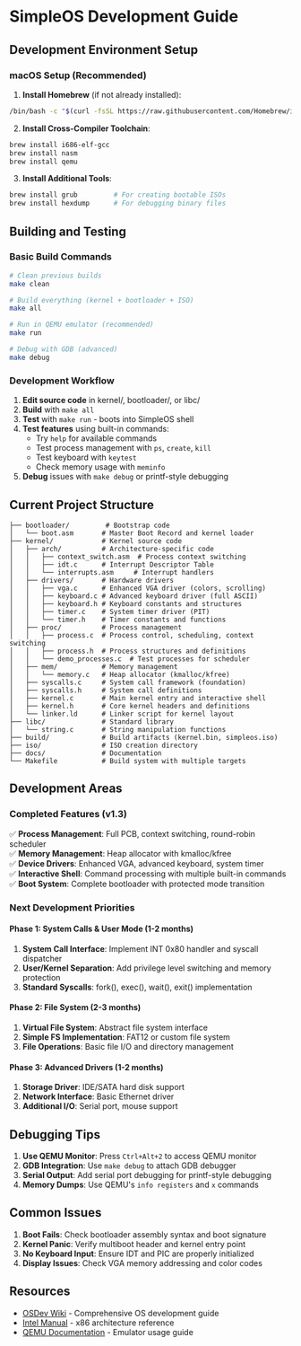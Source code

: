# SimpleOS Development Guide

## Development Environment Setup

### macOS Setup (Recommended)

1. **Install Homebrew** (if not already installed):
```bash
/bin/bash -c "$(curl -fsSL https://raw.githubusercontent.com/Homebrew/install/HEAD/install.sh)"
```

2. **Install Cross-Compiler Toolchain**:
```bash
brew install i686-elf-gcc
brew install nasm
brew install qemu
```

3. **Install Additional Tools**:
```bash
brew install grub         # For creating bootable ISOs
brew install hexdump      # For debugging binary files
```

## Building and Testing

### Basic Build Commands
```bash
# Clean previous builds
make clean

# Build everything (kernel + bootloader + ISO)
make all

# Run in QEMU emulator (recommended)
make run

# Debug with GDB (advanced)
make debug
```

### Development Workflow
1. **Edit source code** in kernel/, bootloader/, or libc/
2. **Build** with `make all`
3. **Test** with `make run` - boots into SimpleOS shell
4. **Test features** using built-in commands:
   - Try `help` for available commands
   - Test process management with `ps`, `create`, `kill`
   - Test keyboard with `keytest`
   - Check memory usage with `meminfo`
5. **Debug** issues with `make debug` or printf-style debugging

## Current Project Structure

```
├── bootloader/         # Bootstrap code
│   └── boot.asm       # Master Boot Record and kernel loader
├── kernel/            # Kernel source code
│   ├── arch/          # Architecture-specific code
│   │   ├── context_switch.asm  # Process context switching
│   │   ├── idt.c      # Interrupt Descriptor Table
│   │   └── interrupts.asm     # Interrupt handlers
│   ├── drivers/       # Hardware drivers
│   │   ├── vga.c      # Enhanced VGA driver (colors, scrolling)
│   │   ├── keyboard.c # Advanced keyboard driver (full ASCII)
│   │   ├── keyboard.h # Keyboard constants and structures
│   │   ├── timer.c    # System timer driver (PIT)
│   │   └── timer.h    # Timer constants and functions
│   ├── proc/          # Process management
│   │   ├── process.c  # Process control, scheduling, context switching
│   │   ├── process.h  # Process structures and definitions
│   │   └── demo_processes.c  # Test processes for scheduler
│   ├── mem/           # Memory management
│   │   └── memory.c   # Heap allocator (kmalloc/kfree)
│   ├── syscalls.c     # System call framework (foundation)
│   ├── syscalls.h     # System call definitions
│   ├── kernel.c       # Main kernel entry and interactive shell
│   ├── kernel.h       # Core kernel headers and definitions
│   └── linker.ld      # Linker script for kernel layout
├── libc/              # Standard library
│   └── string.c       # String manipulation functions
├── build/             # Build artifacts (kernel.bin, simpleos.iso)
├── iso/               # ISO creation directory
├── docs/              # Documentation
└── Makefile           # Build system with multiple targets
```

## Development Areas

### Completed Features (v1.3)
✅ **Process Management**: Full PCB, context switching, round-robin scheduler  
✅ **Memory Management**: Heap allocator with kmalloc/kfree  
✅ **Device Drivers**: Enhanced VGA, advanced keyboard, system timer  
✅ **Interactive Shell**: Command processing with multiple built-in commands  
✅ **Boot System**: Complete bootloader with protected mode transition  

### Next Development Priorities

#### Phase 1: System Calls & User Mode (1-2 months)
1. **System Call Interface**: Implement INT 0x80 handler and syscall dispatcher
2. **User/Kernel Separation**: Add privilege level switching and memory protection
3. **Standard Syscalls**: fork(), exec(), wait(), exit() implementation

#### Phase 2: File System (2-3 months)  
1. **Virtual File System**: Abstract file system interface
2. **Simple FS Implementation**: FAT12 or custom file system
3. **File Operations**: Basic file I/O and directory management

#### Phase 3: Advanced Drivers (1-2 months)
1. **Storage Driver**: IDE/SATA hard disk support
2. **Network Interface**: Basic Ethernet driver
3. **Additional I/O**: Serial port, mouse support

## Debugging Tips

1. **Use QEMU Monitor**: Press `Ctrl+Alt+2` to access QEMU monitor
2. **GDB Integration**: Use `make debug` to attach GDB debugger
3. **Serial Output**: Add serial port debugging for printf-style debugging
4. **Memory Dumps**: Use QEMU's `info registers` and `x` commands

## Common Issues

1. **Boot Fails**: Check bootloader assembly syntax and boot signature
2. **Kernel Panic**: Verify multiboot header and kernel entry point
3. **No Keyboard Input**: Ensure IDT and PIC are properly initialized
4. **Display Issues**: Check VGA memory addressing and color codes

## Resources

- [OSDev Wiki](https://wiki.osdev.org/) - Comprehensive OS development guide
- [Intel Manual](https://software.intel.com/content/www/us/en/develop/articles/intel-sdm.html) - x86 architecture reference
- [QEMU Documentation](https://qemu.readthedocs.io/) - Emulator usage guide
